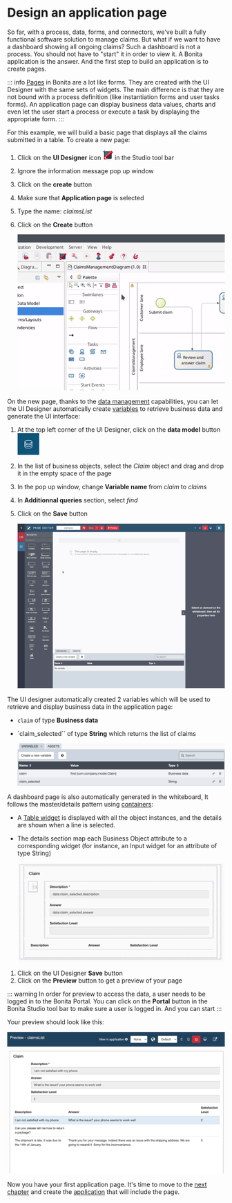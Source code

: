 # Design an application page

So far, with a process, data, forms, and connectors, we've built a fully functional software solution to manage claims. But what if we want to have a dashboard showing all ongoing claims? Such a dashboard is not a process. You should not have to "start" it in order to view it. A Bonita application is the answer. And the first step to build an application is to create pages.

::: info
[Pages](ui-designer-overview.md) in Bonita are a lot like forms. They are created with the UI Designer with the same sets of widgets. The main difference is that they are not bound with a process definition (like instantiation forms and user tasks forms). An application page can display business data values, charts and even let the user start a process or execute a task by displaying the appropriate form.
:::

For this example, we will build a basic page that displays all the claims submitted in a table. To create a new page:
1. Click on the **UI Designer** icon ![UI Designer icon](images/getting-started-tutorial/design-application-page/ui-designer.png) in the Studio tool bar
1. Ignore the information message pop up window
1. Click on the **create** button
1. Make sure that **Application page** is selected
1. Type the name: _claimsList_
1. Click on the **Create** button

   ![Creation of an application page](images/getting-started-tutorial/design-application-page/creation-of-an-application-page.gif)<!--{.img-responsive .img-thumbnail}-->

On the new page, thanks to the [data management](data-management.md) capabilities, you can let the UI Designer automatically create [variables](variables.md) to retrieve business data and generate the UI interface:
1. At the top left corner of the UI Designer, click on the **data model** button ![Data model button](images/getting-started-tutorial/design-application-page/data-model.png)
1. In the list of business objects, select the _Claim_ object and drag and drop it in the empty space of the page
1. In the pop up window, change **Variable name** from _claim_ to _claims_
1. In **Additionnal queries** section, select _find_
1. Click on the **Save** button

   ![Declare claims page variable](images/getting-started-tutorial/design-application-page/declare-claims-page-variable.gif)<!--{.img-responsive .img-thumbnail}-->

The UI designer automatically created 2 variables which will be used to retrieve and display business data in the application page:
- ``claim`` of type **Business data**
- `claim_selected`` of type **String** which returns the list of claims

    ![variables](images/getting-started-tutorial/design-application-page/variables.png)<!--{.img-responsive .img-thumbnail}-->  


A dashboard page is also automatically generated in the whiteboard, It follows the master/details pattern using [containers](widgets.md): 
- A [Table widget](widgets.md) is displayed with all the object instances, and the details are shown when a line is selected. 
- The details section map each Business Object attribute to a corresponding widget (for instance, an Input widget for an attribute of type String)   

    ![dashboard page](images/getting-started-tutorial/design-application-page/dashboard-page.png)<!--{.img-responsive .img-thumbnail}-->

1. Click on the UI Designer **Save** button
1. Click on the **Preview** button to get a preview of your page

::: warning
In order for preview to access the data, a user needs to be logged in to the Bonita Portal. You can click on the **Portal** button in the Bonita Studio tool bar to make sure a user is logged in. And you can start 
:::

Your preview should look like this:

   ![dashboard page preview](images/getting-started-tutorial/design-application-page/dashboard-page-preview.png)<!--{.img-responsive .img-thumbnail}-->

Now you have your first application page. It's time to move to the [next chapter](create-application.md) and create the [application](create-application.md) that will include the page.
